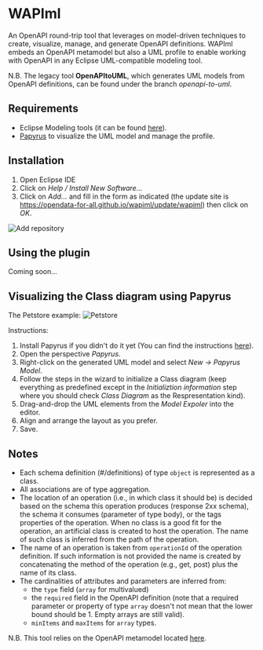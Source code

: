 
# WAPIml

An OpenAPI round-trip tool that leverages on model-driven techniques to create, visualize, manage, and generate OpenAPI
definitions. WAPIml embeds an OpenAPI metamodel but also a UML profile to enable working with OpenAPI in any Eclipse UML-compatible modeling tool.

N.B. The legacy tool **OpenAPItoUML**, which generates UML models from OpenAPI definitions, can be found under the branch *openapi-to-uml*.

## Requirements

- Eclipse Modeling tools (it can be found [here](https://www.eclipse.org/downloads/packages/release/2019-06/r/eclipse-modeling-tools)).
- [Papyrus](https://www.eclipse.org/papyrus/) to visualize the UML model and manage the profile.

## Installation

1. Open Eclipse IDE
2. Click on *Help / Install New Software...*
3. Click on *Add...* and fill in the form as indicated (the update site is https://opendata-for-all.github.io/wapiml/update/wapiml) then click on *OK*.

![Add repository](https://opendata-for-all.github.io/wapiml/images/wapiml/capture1.PNG)

## Using the plugin

Coming soon...

## Visualizing the Class diagram using Papyrus

The Petstore example:
![Petstore](https://opendata-for-all.github.io/openapi-to-uml/images/petstore.png)

Instructions:

1. Install Papyrus if you didn't do it yet (You can find the instructions [here](https://www.eclipse.org/papyrus/download.html)).
2. Open the perspective *Papyrus*.
3. Right-click on the generated UML model and select *New -> Papyrus Model*.
4. Follow the steps in the wizard to initialize a Class diagram (keep everything as predefined except in the *Initializtion information* step where you should check *Class Diagram* as the Respresentation kind).
5. Drag-and-drop the UML elements from the *Model Expoler* into the editor.
6. Align and arrange the layout as you prefer.
7. Save.

## Notes
- Each schema definition  (#/definitions) of type `object` is represented as a class.
- All associations are of type aggregation.
- The location of an operation (i.e., in which class it should be) is decided based on the schema this operation produces (response 2xx schema), the schema it consumes (parameter of type body), or the tags properties of the operation. When no class is a good fit for the operation, an artificial class is created to host the operation. The name of such class is inferred from the path of the operation.
- The name of an operation is taken from `operationId` of the operation definition. If such information is not provided the name is created by concatenating the method of the operation (e.g., get, post) plus the name of its class.
- The cardinalities of attributes and parameters are inferred from:
	- the `type` field (`array` for multivalued)
	- the `required` field in the OpenAPI definition (note that a required parameter or property of type `array` doesn't not mean that the lower bound should be 1. Empty arrays are still valid).
	- `minItems` and `maxItems` for `array` types.

N.B. This tool relies on the OpenAPI metamodel located [here](https://github.com/opendata-for-all/openapi-metamodel).

